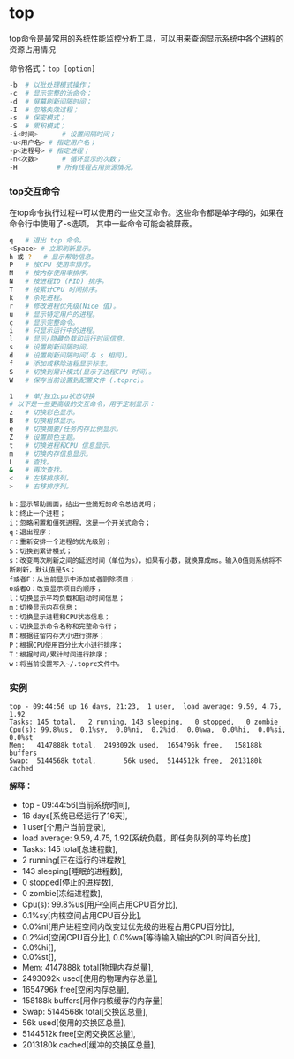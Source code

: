 # top

top命令是最常用的系统性能监控分析工具，可以用来查询显示系统中各个进程的资源占用情况

命令格式：`top [option]`​

```bash
-b	# 以批处理模式操作；
-c	# 显示完整的治命令；
-d	# 屏幕刷新间隔时间；
-I	# 忽略失效过程；
-s	# 保密模式；
-S	# 累积模式；
-i<时间>		# 设置间隔时间；
-u<用户名>	# 指定用户名；
-p<进程号>	# 指定进程；
-n<次数>		# 循环显示的次数；
-H			# 所有线程占用资源情况。
```

### top交互命令

在top命令执行过程中可以使用的一些交互命令。这些命令都是单字母的，如果在命令行中使用了-s选项， 其中一些命令可能会被屏蔽。

```bash
q	# 退出 top 命令。
<Space>	# 立即刷新显示。
h 或 ?	# 显示帮助信息。
P	# 按CPU 使用率排序。
M	# 按内存使用率排序。
N	# 按进程ID (PID) 排序。
T	# 按累计CPU 时间排序。
k	# 杀死进程。
r	# 修改进程优先级(Nice 值)。
u	# 显示特定用户的进程。
c	# 显示完整命令。
i	# 只显示运行中的进程。
l	# 显示/隐藏负载和运行时间信息。
s	# 设置刷新间隔时间。
d	# 设置刷新间隔时间(与 s 相同)。
f	# 添加或移除进程显示标志。
S	# 切换到累计模式(显示子进程CPU 时间)。
W	# 保存当前设置到配置文件 (.toprc)。

1	# 单/独立cpu状态切换
# 以下是一些更高级的交互命令，用于定制显示：
z	# 切换彩色显示。
B	# 切换粗体显示。
e	# 切换摘要/任务内存比例显示。
Z	# 设置颜色主题。
t	# 切换进程和CPU 信息显示。
m	# 切换内存信息显示。
L	# 查找。
&	# 再次查找。
<	# 左移排序列。
>	# 右移排序列。
```

```shell
h：显示帮助画面，给出一些简短的命令总结说明；
k：终止一个进程；
i：忽略闲置和僵死进程，这是一个开关式命令；
q：退出程序；
r：重新安排一个进程的优先级别；
S：切换到累计模式；
s：改变两次刷新之间的延迟时间（单位为s），如果有小数，就换算成ms。输入0值则系统将不断刷新，默认值是5s；
f或者F：从当前显示中添加或者删除项目；
o或者O：改变显示项目的顺序；
l：切换显示平均负载和启动时间信息；
m：切换显示内存信息；
t：切换显示进程和CPU状态信息；
c：切换显示命令名称和完整命令行；
M：根据驻留内存大小进行排序；
P：根据CPU使用百分比大小进行排序；
T：根据时间/累计时间进行排序；
w：将当前设置写入~/.toprc文件中。

```

### 实例

```shell
top - 09:44:56 up 16 days, 21:23,  1 user,  load average: 9.59, 4.75, 1.92
Tasks: 145 total,   2 running, 143 sleeping,   0 stopped,   0 zombie
Cpu(s): 99.8%us,  0.1%sy,  0.0%ni,  0.2%id,  0.0%wa,  0.0%hi,  0.0%si,  0.0%st
Mem:   4147888k total,  2493092k used,  1654796k free,   158188k buffers
Swap:  5144568k total,       56k used,  5144512k free,  2013180k cached
```

**解释：**

- top - 09:44:56[当前系统时间],
- 16 days[系统已经运行了16天],
- 1 user[个用户当前登录],
- load average: 9.59, 4.75, 1.92[系统负载，即任务队列的平均长度]
- Tasks: 145 total[总进程数],
- 2 running[正在运行的进程数],
- 143 sleeping[睡眠的进程数],
- 0 stopped[停止的进程数],
- 0 zombie[冻结进程数],
- Cpu(s): 99.8%us[用户空间占用CPU百分比],
- 0.1%sy[内核空间占用CPU百分比],
- 0.0%ni[用户进程空间内改变过优先级的进程占用CPU百分比],
- 0.2%id[空闲CPU百分比], 0.0%wa[等待输入输出的CPU时间百分比],
- 0.0%hi[],
- 0.0%st[],
- Mem: 4147888k total[物理内存总量],
- 2493092k used[使用的物理内存总量],
- 1654796k free[空闲内存总量],
- 158188k buffers[用作内核缓存的内存量]
- Swap:  5144568k total[交换区总量],
- 56k used[使用的交换区总量],
- 5144512k free[空闲交换区总量],
- 2013180k cached[缓冲的交换区总量],

